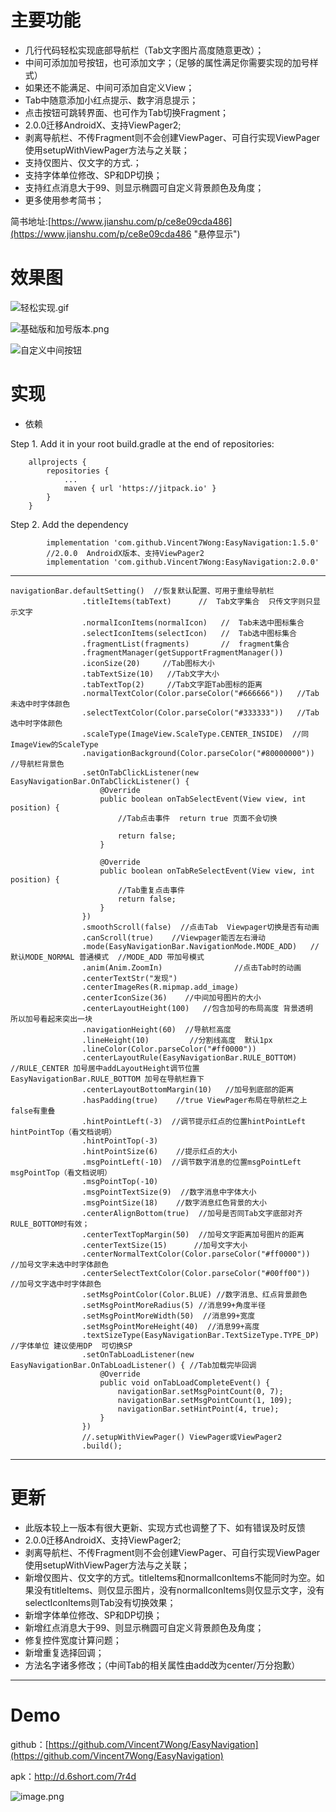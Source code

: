 # 主要功能

- 几行代码轻松实现底部导航栏（Tab文字图片高度随意更改）；
- 中间可添加加号按钮，也可添加文字；（足够的属性满足你需要实现的加号样式）
- 如果还不能满足、中间可添加自定义View；
- Tab中随意添加小红点提示、数字消息提示；
- 点击按钮可跳转界面、也可作为Tab切换Fragment；
- 2.0.0迁移AndroidX、支持ViewPager2;
- 剥离导航栏、不传Fragment则不会创建ViewPager、可自行实现ViewPager使用setupWithViewPager方法与之关联；
- 支持仅图片、仅文字的方式.；
- 支持字体单位修改、SP和DP切换；
- 支持红点消息大于99、则显示椭圆可自定义背景颜色及角度；
- 更多使用参考简书；



简书地址:[https://www.jianshu.com/p/ce8e09cda486](https://www.jianshu.com/p/ce8e09cda486 "悬停显示")


# 效果图

![轻松实现.gif](https://upload-images.jianshu.io/upload_images/5739496-c5a193a09c2142ec.gif?imageMogr2/auto-orient/strip)

![基础版和加号版本.png](https://upload-images.jianshu.io/upload_images/5739496-567bb2686d717fde.png?imageMogr2/auto-orient/strip%7CimageView2/2/w/1240)

![自定义中间按钮](https://upload-images.jianshu.io/upload_images/5739496-eeee2d6ac5fa33a9.jpg?imageMogr2/auto-orient/strip%7CimageView2/2/w/1240)


# 实现
- 依赖

Step 1. Add it in your root build.gradle at the end of repositories:
```
	allprojects {
		repositories {
			...
			maven { url 'https://jitpack.io' }
		}
	}
```
Step 2. Add the dependency
```
     	implementation 'com.github.Vincent7Wong:EasyNavigation:1.5.0'
     	//2.0.0  AndroidX版本、支持ViewPager2
     	implementation 'com.github.Vincent7Wong:EasyNavigation:2.0.0'
```

---
```
navigationBar.defaultSetting()  //恢复默认配置、可用于重绘导航栏
                .titleItems(tabText)      //  Tab文字集合  只传文字则只显示文字
                .normalIconItems(normalIcon)   //  Tab未选中图标集合
                .selectIconItems(selectIcon)   //  Tab选中图标集合
                .fragmentList(fragments)       //  fragment集合
                .fragmentManager(getSupportFragmentManager())
                .iconSize(20)     //Tab图标大小
                .tabTextSize(10)   //Tab文字大小
                .tabTextTop(2)     //Tab文字距Tab图标的距离
                .normalTextColor(Color.parseColor("#666666"))   //Tab未选中时字体颜色
                .selectTextColor(Color.parseColor("#333333"))   //Tab选中时字体颜色
                .scaleType(ImageView.ScaleType.CENTER_INSIDE)  //同 ImageView的ScaleType
                .navigationBackground(Color.parseColor("#80000000"))   //导航栏背景色
                .setOnTabClickListener(new EasyNavigationBar.OnTabClickListener() {
                    @Override
                    public boolean onTabSelectEvent(View view, int position) {
                        //Tab点击事件  return true 页面不会切换

                        return false;
                    }

                    @Override
                    public boolean onTabReSelectEvent(View view, int position) {
                        //Tab重复点击事件
                        return false;
                    }
                })
                .smoothScroll(false)  //点击Tab  Viewpager切换是否有动画
                .canScroll(true)    //Viewpager能否左右滑动
                .mode(EasyNavigationBar.NavigationMode.MODE_ADD)   //默认MODE_NORMAL 普通模式  //MODE_ADD 带加号模式
                .anim(Anim.ZoomIn)                //点击Tab时的动画
                .centerTextStr("发现")
                .centerImageRes(R.mipmap.add_image)
                .centerIconSize(36)    //中间加号图片的大小
                .centerLayoutHeight(100)   //包含加号的布局高度 背景透明  所以加号看起来突出一块
                .navigationHeight(60)  //导航栏高度
                .lineHeight(10)         //分割线高度  默认1px
                .lineColor(Color.parseColor("#ff0000"))
                .centerLayoutRule(EasyNavigationBar.RULE_BOTTOM) //RULE_CENTER 加号居中addLayoutHeight调节位置 EasyNavigationBar.RULE_BOTTOM 加号在导航栏靠下
                .centerLayoutBottomMargin(10)   //加号到底部的距离
                .hasPadding(true)    //true ViewPager布局在导航栏之上 false有重叠
                .hintPointLeft(-3)  //调节提示红点的位置hintPointLeft hintPointTop（看文档说明）
                .hintPointTop(-3)
                .hintPointSize(6)    //提示红点的大小
                .msgPointLeft(-10)  //调节数字消息的位置msgPointLeft msgPointTop（看文档说明）
                .msgPointTop(-10)
                .msgPointTextSize(9)  //数字消息中字体大小
                .msgPointSize(18)    //数字消息红色背景的大小
                .centerAlignBottom(true)  //加号是否同Tab文字底部对齐  RULE_BOTTOM时有效；
                .centerTextTopMargin(50)  //加号文字距离加号图片的距离
                .centerTextSize(15)      //加号文字大小
                .centerNormalTextColor(Color.parseColor("#ff0000"))    //加号文字未选中时字体颜色
                .centerSelectTextColor(Color.parseColor("#00ff00"))    //加号文字选中时字体颜色
                .setMsgPointColor(Color.BLUE) //数字消息、红点背景颜色
                .setMsgPointMoreRadius(5) //消息99+角度半径
                .setMsgPointMoreWidth(50)  //消息99+宽度
                .setMsgPointMoreHeight(40)  //消息99+高度
                .textSizeType(EasyNavigationBar.TextSizeType.TYPE_DP)  //字体单位 建议使用DP  可切换SP
                .setOnTabLoadListener(new EasyNavigationBar.OnTabLoadListener() { //Tab加载完毕回调
                    @Override
                    public void onTabLoadCompleteEvent() {
                        navigationBar.setMsgPointCount(0, 7);
                        navigationBar.setMsgPointCount(1, 109);
                        navigationBar.setHintPoint(4, true);
                    }
                })
                //.setupWithViewPager() ViewPager或ViewPager2
                .build();
```
---
# 更新

- 此版本较上一版本有很大更新、实现方式也调整了下、如有错误及时反馈
- 2.0.0迁移AndroidX、支持ViewPager2;
- 剥离导航栏、不传Fragment则不会创建ViewPager、可自行实现ViewPager使用setupWithViewPager方法与之关联；
- 新增仅图片、仅文字的方式。titleItems和normalIconItems不能同时为空。如果没有titleItems、则仅显示图片，没有normalIconItems则仅显示文字，没有selectIconItems则Tab没有切换效果；
- 新增字体单位修改、SP和DP切换；
- 新增红点消息大于99、则显示椭圆可自定义背景颜色及角度；
- 修复控件宽度计算问题；
- 新增重复选择回调；
- 方法名字诸多修改；（中间Tab的相关属性由add改为center/万分抱歉）

---
# Demo

github：[https://github.com/Vincent7Wong/EasyNavigation](https://github.com/Vincent7Wong/EasyNavigation)

apk：http://d.6short.com/7r4d

![image.png](https://upload-images.jianshu.io/upload_images/5739496-be94c7122ef83c51.png?imageMogr2/auto-orient/strip%7CimageView2/2/w/1240)

